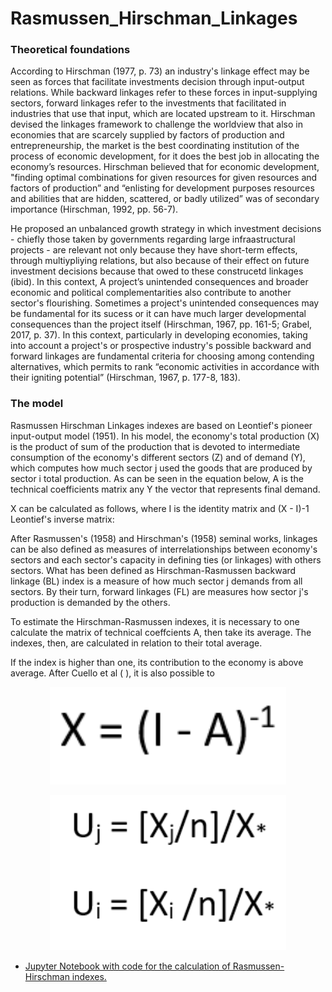 # Rasmussen_Hirschman_Linkages

### Theoretical foundations

According to Hirschman (1977, p. 73) an industry's linkage effect may be seen as forces that facilitate investments decision through input-output relations. While backward linkages refer to these forces in input-supplying sectors, forward linkages refer to the investments that facilitated in industries that use that input, which are located upstream to it. Hirschman devised the linkages framework to challenge the worldview that also in economies that are scarcely supplied by factors of production and entrepreneurship, the market is the best coordinating institution of the process of economic development, for it does the best job in allocating the economy’s resources. 
Hirschman believed that for economic development, "finding optimal combinations for given resources for given resources and factors of production” and “enlisting for development purposes resources and abilities that are hidden, scattered, or badly utilized” was of secondary importance (Hirschman, 1992, pp. 56-7). 

He proposed an unbalanced growth strategy in which investment decisions - chiefly those taken by governments regarding large infraastructural projects - are relevant not only because they have short-term effects, through multiypliying relations, but also because of their effect on future investment decisions because that owed to these construcetd linkages (ibid). In this context, A project’s unintended consequences and broader economic and political complementarities also contribute to another sector's flourishing. Sometimes a project's unintended consequences may be fundamental for its sucess or it can have much larger developmental consequences than the project itself (Hirschman, 1967, pp. 161-5; Grabel, 2017, p. 37). In this context, particularly in developing economies, taking into account a project's or prospective industry's possible backward and forward linkages are fundamental criteria for choosing among contending alternatives, which permits to rank “economic activities in accordance with their igniting potential” (Hirschman, 1967, p. 177-8, 183). 

### The model

Rasmussen Hirschman Linkages indexes are based on Leontief's pioneer input-output model (1951). In his model, the economy's total production (X) is the product of sum of the production that is devoted to  intermediate consumption of the economy's different sectors (Z)  and of demand (Y),  which computes how much sector  j  used the goods that are  produced  by  sector  i  total production. As can be seen in the equation below, A is the technical coefficients matrix any Y the vector that represents final demand. 

X can be calculated as follows, where I is the identity matrix and (X - I)-1 Leontief's inverse matrix:

After Rasmussen's (1958) and Hirschman's (1958) seminal works, linkages can be also defined as measures of interrelationships between economy's sectors and each sector's capacity in defining ties (or linkages) with others sectors. What has been defined as Hirschman-Rasmussen backward linkage (BL) index is a measure of how much  sector j demands  from  all sectors. By their turn, forward  linkages  (FL) are measures how sector j's production is demanded  by  the others.  

To  estimate the Hirschman-Rasmussen indexes, it is necessary to one calculate the matrix of technical coeffcients A, then take its average.  The indexes, then, are calculated in relation to their total average. 

If the index is higher than one, its contribution to the economy is above average. After Cuello et al ( ), it is also possible to 


<p align="center">
  <img width="75%" height="75%" src="https://github.com/ebelingbarros/Rasmussen_Hirschman_Linkages/blob/main/images/matrixinv.png"> 
</p> 

<p align="center">
  <img width="75%" height="75%" src="https://github.com/ebelingbarros/Rasmussen_Hirschman_Linkages/blob/main/images/elements.png"> 
</p> 

- [Jupyter Notebook with code for the calculation of Rasmussen-Hirschman indexes.](https://github.com/ebelingbarros/Rasmussen_Hirschman_Linkages/blob/main/notebooks/Getting%20data.ipynb)
